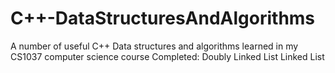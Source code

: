 # C++-DataStructuresAndAlgorithms
A number of useful C++ Data structures and algorithms learned in my CS1037 computer science course
Completed:
Doubly Linked List
Linked List
